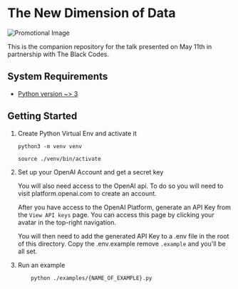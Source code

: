 # The New Dimension of Data

![Promotional Image](./images/promo.gif)

This is the companion repository for the talk presented on May 11th in partnership with The Black Codes.

## System Requirements

- [Python version ~> 3](https://www.python.org/downloads/)

## Getting Started

1. Create Python Virtual Env and activate it

   ```shell
   python3 -m venv venv
   ```

   ```shell
   source ./venv/bin/activate
   ```

2. Set up your OpenAI Account and get a secret key

   You will also need access to the OpenAI api. To do so you will need to visit platform.openai.com to create an account.

   After you have access to the OpenAI Platform, generate an API Key from the `View API keys` page. You can access this page by clicking your avatar in the top-right navigation.

   You will then need to add the generated API Key to a .env file in the root of this directory. Copy the .env.example remove `.example` and you'll be all set.

3. Run an example

   ```shell
       python ./examples/{NAME_OF_EXAMPLE}.py
   ```
